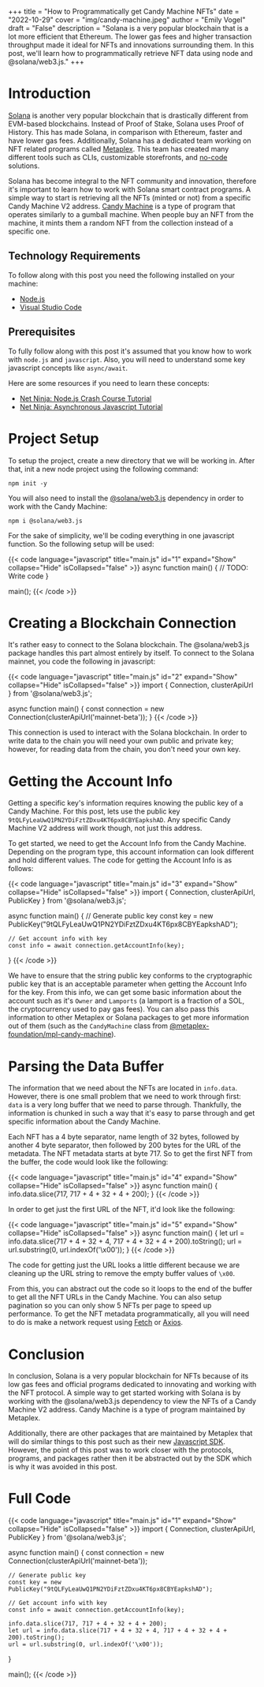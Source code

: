 +++
title = "How to Programmatically get Candy Machine NFTs"
date = "2022-10-29"
cover = "img/candy-machine.jpeg"
author = "Emily Vogel"
draft = "False"
description = "Solana is a very popular blockchain that is a lot more efficient that Ethereum.  The lower gas fees and higher transaction throughput made it ideal for NFTs and innovations surrounding them.  In this post, we'll learn how to programmatically retrieve NFT data using node and @solana/web3.js."
+++

# Introduction

[Solana](https://solana.com/) is another very popular blockchain that is drastically different from EVM-based blockchains.  Instead of Proof of Stake, Solana uses Proof of History.  This has made Solana, in comparison with Ethereum, faster and have lower gas fees.  Additionally, Solana has a dedicated team working on NFT related programs called [Metaplex](https://www.metaplex.com/).  This team has created many different tools such as CLIs, customizable storefronts, and [no-code](https://studio.metaplex.com/) solutions.

Solana has become integral to the NFT community and innovation, therefore it's important to learn how to work with Solana smart contract programs.  A simple way to start is retrieving all the NFTs (minted or not) from a specific Candy Machine V2 address.  [Candy Machine](https://docs.metaplex.com/programs/candy-machine/overview) is a type of program that operates similarly to a gumball machine.  When people buy an NFT from the machine, it mints them a random NFT from the collection instead of a specific one.

## Technology Requirements

To follow along with this post you need the following installed on your machine:

- [Node.js](https://nodejs.org/en/download/)
- [Visual Studio Code](https://code.visualstudio.com/Download)

## Prerequisites

To fully follow along with this post it's assumed that you know how to work with ```node.js``` and ```javascript```.  Also, you will need to understand some key javascript concepts like ```async/await```.

Here are some resources if you need to learn these concepts:

- [Net Ninja: Node.js Crash Course Tutorial](https://www.youtube.com/playlist?list=PL4cUxeGkcC9jsz4LDYc6kv3ymONOKxwBU)
- [Net Ninja: Asynchronous Javascript Tutorial](https://www.youtube.com/playlist?list=PL4cUxeGkcC9jx2TTZk3IGWKSbtugYdrlu)

# Project Setup

To setup the project, create a new directory that we will be working in.  After that, init a new node project using the following command:

```
npm init -y
```

You will also need to install the [@solana/web3.js](https://www.npmjs.com/package/@solana/web3.js) dependency in order to work with the Candy Machine:

```
npm i @solana/web3.js
```

For the sake of simplicity, we'll be coding everything in one javascript function.  So the following setup will be used:

{{< code language="javascript" title="main.js" id="1" expand="Show" collapse="Hide" isCollapsed="false" >}}
async function main() {
    // TODO: Write code
}

main();
{{< /code >}}


# Creating a Blockchain Connection

It's rather easy to connect to the Solana blockchain.  The @solana/web3.js package handles this part almost entirely by itself.  To connect to the Solana mainnet, you code the following in javascript:

{{< code language="javascript" title="main.js" id="2" expand="Show" collapse="Hide" isCollapsed="false" >}}
import { Connection, clusterApiUrl } from '@solana/web3.js';

async function main() {
    const connection = new Connection(clusterApiUrl('mainnet-beta'));
}
{{< /code >}}

This connection is used to interact with the Solana blockchain.  In order to write data to the chain you will need your own public and private key; however, for reading data from the chain, you don't need your own key.

# Getting the Account Info

Getting a specific key's information requires knowing the public key of a Candy Machine.  For this post, lets use the public key ```9tQLFyLeaUwQ1PN2YDiFztZDxu4KT6px8CBYEapkshAD```.  Any specific Candy Machine V2 address will work though, not just this address.

To get started, we need to get the Account Info from the Candy Machine.  Depending on the program type, this account information can look different and hold different values.  The code for getting the Account Info is as follows:

{{< code language="javascript" title="main.js" id="3" expand="Show" collapse="Hide" isCollapsed="false" >}}
import { Connection, clusterApiUrl, PublicKey } from '@solana/web3.js';

async function main() {
    // Generate public key
    const key = new PublicKey("9tQLFyLeaUwQ1PN2YDiFztZDxu4KT6px8CBYEapkshAD");

    // Get account info with key
    const info = await connection.getAccountInfo(key);
}
{{< /code >}}

We have to ensure that the string public key conforms to the cryptographic public key that is an acceptable parameter when getting the Account Info for the key.  From this info, we can get some basic information about the account such as it's ```Owner``` and ```Lamports``` (a lamport is a fraction of a SOL, the cryptocurrency used to pay gas fees).  You can also pass this information to other Metaplex or Solana packages to get more information out of them (such as the ```CandyMachine``` class from [@metaplex-foundation/mpl-candy-machine](https://www.npmjs.com/package/@metaplex-foundation/mpl-candy-machine)).

# Parsing the Data Buffer

The information that we need about the NFTs are located in ```info.data```.  However, there is one small problem that we need to work through first: ```data``` is a very long buffer that we need to parse through.  Thankfully, the information is chunked in such a way that it's easy to parse through and get specific information about the Candy Machine.

Each NFT has a 4 byte separator, name length of 32 bytes, followed by another 4 byte separator, then followed by 200 bytes for the URL of the metadata.  The NFT metadata starts at byte 717.  So to get the first NFT from the buffer, the code would look like the following:

{{< code language="javascript" title="main.js" id="4" expand="Show" collapse="Hide" isCollapsed="false" >}}
async function main() {
    info.data.slice(717, 717 + 4 + 32 + 4 + 200);
}
{{< /code >}}

In order to get just the first URL of the NFT, it'd look like the following:

{{< code language="javascript" title="main.js" id="5" expand="Show" collapse="Hide" isCollapsed="false" >}}
async function main() {
    let url = info.data.slice(717 + 4 + 32 + 4, 717 + 4 + 32 + 4 + 200).toString();
    url = url.substring(0, url.indexOf('\x00'));
}
{{< /code >}}

The code for getting just the URL looks a little different because we are cleaning up the URL string to remove the empty buffer values of ```\x00```.

From this, you can abstract out the code so it loops to the end of the buffer to get all the NFT URLs in the Candy Machine.  You can also setup pagination so you can only show 5 NFTs per page to speed up performance.  To get the NFT metadata programmatically, all you will need to do is make a network request using [Fetch](https://developer.mozilla.org/en-US/docs/Web/API/Fetch_API) or [Axios](https://www.npmjs.com/package/axios).

# Conclusion

In conclusion, Solana is a very popular blockchain for NFTs because of its low gas fees and official programs dedicated to innovating and working with the NFT protocol.  A simple way to get started working with Solana is by working with the @solana/web3.js dependency to view the NFTs of a Candy Machine V2 address.  Candy Machine is a type of program maintained by Metaplex.

Additionally, there are other packages that are maintained by Metaplex that will do similar things to this post such as their new [Javascript SDK](https://github.com/metaplex-foundation/js).  However, the point of this post was to work closer with the protocols, programs, and packages rather then it be abstracted out by the SDK which is why it was avoided in this post.

# Full Code

{{< code language="javascript" title="main.js" id="1" expand="Show" collapse="Hide" isCollapsed="false" >}}
import { Connection, clusterApiUrl, PublicKey } from '@solana/web3.js';

async function main() {
    const connection = new Connection(clusterApiUrl('mainnet-beta'));

    // Generate public key
    const key = new PublicKey("9tQLFyLeaUwQ1PN2YDiFztZDxu4KT6px8CBYEapkshAD");

    // Get account info with key
    const info = await connection.getAccountInfo(key);

    info.data.slice(717, 717 + 4 + 32 + 4 + 200);
    let url = info.data.slice(717 + 4 + 32 + 4, 717 + 4 + 32 + 4 + 200).toString();
    url = url.substring(0, url.indexOf('\x00'));
}

main();
{{< /code >}}